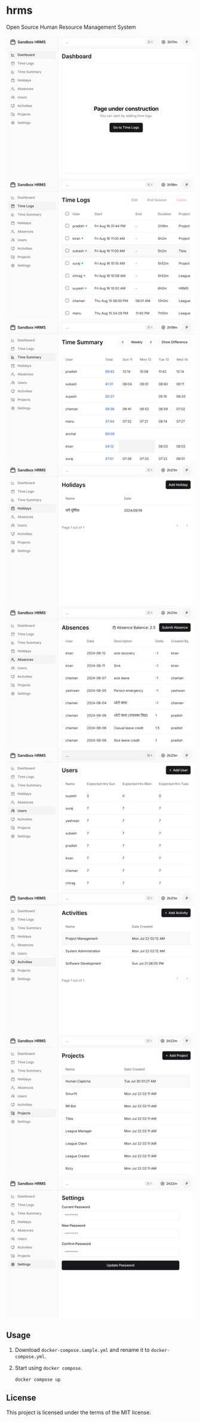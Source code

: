 # hrms

Open Source Human Resource Management System

![Project Image](https://github.com/sandbox-pokhara/hrms/blob/a5f6be131087db378ac82a5154acb751cfd6cf71/static/images/dashboard.png)
![Project Image](https://github.com/sandbox-pokhara/hrms/blob/a5f6be131087db378ac82a5154acb751cfd6cf71/static/images/time_logs.png)
![Project Image](https://github.com/sandbox-pokhara/hrms/blob/a5f6be131087db378ac82a5154acb751cfd6cf71/static/images/time_summary.png)
![Project Image](https://github.com/sandbox-pokhara/hrms/blob/a5f6be131087db378ac82a5154acb751cfd6cf71/static/images/holidays.png)
![Project Image](https://github.com/sandbox-pokhara/hrms/blob/a5f6be131087db378ac82a5154acb751cfd6cf71/static/images/absences.png)
![Project Image](https://github.com/sandbox-pokhara/hrms/blob/a5f6be131087db378ac82a5154acb751cfd6cf71/static/images/users.png)
![Project Image](https://github.com/sandbox-pokhara/hrms/blob/a5f6be131087db378ac82a5154acb751cfd6cf71/static/images/activities.png)
![Project Image](https://github.com/sandbox-pokhara/hrms/blob/a5f6be131087db378ac82a5154acb751cfd6cf71/static/images/projects.png)
![Project Image](https://github.com/sandbox-pokhara/hrms/blob/a5f6be131087db378ac82a5154acb751cfd6cf71/static/images/settings.png)

## Usage

1. Download `docker-compose.sample.yml` and rename it to `docker-compose.yml`.
2. Start using `docker compose`.

   ```
   docker compose up
   ```

## License

This project is licensed under the terms of the MIT license.
